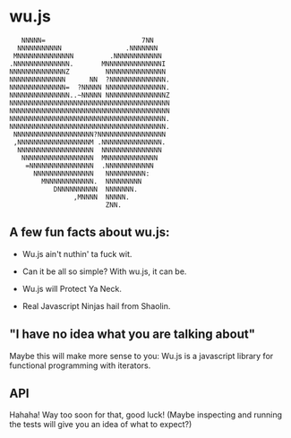 wu.js
=====

       NNNNN=                        7NN
      NNNNNNNNNNN                .NNNNNNN
     MNNNNNNNNNNNNNN         .NNNNNNNNNNNN
    .NNNNNNNNNNNNNN.       MNNNNNNNNNNNNNNI
    NNNNNNNNNNNNNNZ         NNNNNNNNNNNNNNN
    NNNNNNNNNNNNNN      NN  ?NNNNNNNNNNNNNN.
    NNNNNNNNNNNNNN=  ?NNNNN NNNNNNNNNNNNNNN.
    NNNNNNNNNNNNNNN..~NNNNN NNNNNNNNNNNNNNNZ
    NNNNNNNNNNNNNNNNNNNNNNNNNNNNNNNNNNNNNNNN
    NNNNNNNNNNNNNNNNNNNNNNNNNNNNNNNNNNNNNNNN
    NNNNNNNNNNNNNNNNNNNNNNNNNNNNNNNNNNNNNNN.
    NNNNNNNNNNNNNNNNNNNNNNNNNNNNNNNNNNNNNNN.
     NNNNNNNNNNNNNNNNNNNN?NNNNNNNNNNNNNNNNN
     ,NNNNNNNNNNNNNNNNNNM .NNNNNNNNNNNNNNN.
      NNNNNNNNNNNNNNNNNNN  NNNNNNNNNNNNNNN
       NNNNNNNNNNNNNNNNNN  MNNNNNNNNNNNNN
        =NNNNNNNNNNNNNNNN  .NNNNNNNNNNNN
          NNNNNNNNNNNNNNN   NNNNNNNNNN:
            MNNNNNNNNNNNN.  NNNNNNNNN
               DNNNNNNNNNN  NNNNNNN.
                    ,MNNNN  NNNNN.
                            ZNN.

A few fun facts about wu.js:
----------------------------

  * Wu.js ain't nuthin' ta fuck wit.

  * Can it be all so simple? With wu.js, it can be.

  * Wu.js will Protect Ya Neck.

  * Real Javascript Ninjas hail from Shaolin.

"I have no idea what you are talking about"
-------------------------------------------

Maybe this will make more sense to you: Wu.js is a javascript library for
functional programming with iterators.

API
---

Hahaha! Way too soon for that, good luck! (Maybe inspecting and running the
tests will give you an idea of what to expect?)